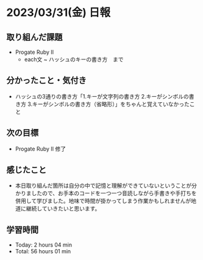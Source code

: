 # 2023/03/31(金) 日報
## 取り組んだ課題
- Progate Ruby Ⅱ
  - each文 ~ ハッシュのキーの書き方　まで

## 分かったこと・気付き
- ハッシュの3通りの書き方「1.キーが文字列の書き方 2.キーがシンボルの書き方 3.キーがシンボルの書き方（省略形）」をちゃんと覚えていなかったこと
 
## 次の目標
- Progate Ruby Ⅱ 修了

## 感じたこと
- 本日取り組んだ箇所は自分の中で記憶と理解ができていないということが分かりましたので、お手本のコードを一つ一つ音読しながら手書きや手打ちを併用して学びました。地味で時間が掛かってしまう作業かもしれませんが地道に継続していきたいと思います。
  
## 学習時間
- Today: 2 hours 04 min
- Total: 56 hours 01 min
